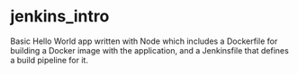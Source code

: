 # jenkins_intro
Basic Hello World app written with Node which includes a Dockerfile for building a Docker image with the application, and a Jenkinsfile that defines a build pipeline for it.
